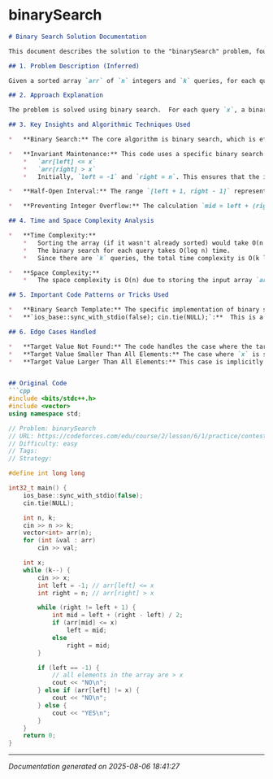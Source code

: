 # binarySearch

```markdown
# Binary Search Solution Documentation

This document describes the solution to the "binarySearch" problem, found at [https://codeforces.com/edu/course/2/lesson/6/1/practice/contest/283911/problem/A](https://codeforces.com/edu/course/2/lesson/6/1/practice/contest/283911/problem/A).

## 1. Problem Description (Inferred)

Given a sorted array `arr` of `n` integers and `k` queries, for each query `x`, determine whether `x` is present in the array.

## 2. Approach Explanation

The problem is solved using binary search.  For each query `x`, a binary search is performed on the sorted array `arr`. The binary search aims to find an element equal to `x`. A specifically designed binary search template that maintains invariants is used to facilitate the search for `x`.

## 3. Key Insights and Algorithmic Techniques Used

*   **Binary Search:** The core algorithm is binary search, which is efficient for searching in sorted arrays. The key is to narrow down the search space in each iteration by comparing the middle element with the target value.

*   **Invariant Maintenance:** This code uses a specific binary search template that maintains the following invariants:
    *   `arr[left] <= x`
    *   `arr[right] > x`
    *   Initially, `left = -1` and `right = n`. This ensures that the invariants hold at the start of the loop.

*   **Half-Open Interval:** The range `[left + 1, right - 1]` represents the possible indices where `x` might be found.  The loop continues as long as `right != left + 1`, meaning there are still elements to consider between `left` and `right`.

*   **Preventing Integer Overflow:** The calculation `mid = left + (right - left) / 2` is used to prevent integer overflow when calculating the middle index, especially for large arrays.

## 4. Time and Space Complexity Analysis

*   **Time Complexity:**
    *   Sorting the array (if it wasn't already sorted) would take O(n log n) time.  However, this problem provides the array as sorted.
    *   The binary search for each query takes O(log n) time.
    *   Since there are `k` queries, the total time complexity is O(k log n).

*   **Space Complexity:**
    *   The space complexity is O(n) due to storing the input array `arr`. The other variables use constant space. Therefore, the overall space complexity is O(n).

## 5. Important Code Patterns or Tricks Used

*   **Binary Search Template:** The specific implementation of binary search with `left = -1` and `right = n` and the invariant maintenance is a common and robust template.
*   **`ios_base::sync_with_stdio(false); cin.tie(NULL);`:**  This is a standard optimization technique in C++ competitive programming to speed up input/output operations by disabling synchronization between C++ streams and the C standard input/output.

## 6. Edge Cases Handled

*   **Target Value Not Found:** The code handles the case where the target value `x` is not found in the array. The conditions `left == -1` (all elements are > x) and `arr[left] != x` (the largest element less than or equal to x isn't actually equal to x) indicate that `x` is not present in the array.
*   **Target Value Smaller Than All Elements:** The case where `x` is smaller than all elements in the array is explicitly handled by the condition `left == -1`.
*   **Target Value Larger Than All Elements:** This case is implicitly handled because if `x` is larger than all elements, the binary search will converge to `left = n - 1` and `arr[left] <= x` condition is checked.


## Original Code
```cpp
#include <bits/stdc++.h>
#include <vector>
using namespace std;

// Problem: binarySearch
// URL: https://codeforces.com/edu/course/2/lesson/6/1/practice/contest/283911/problem/A
// Difficulty: easy
// Tags:
// Strategy:

#define int long long

int32_t main() {
    ios_base::sync_with_stdio(false);
    cin.tie(NULL);

    int n, k;
    cin >> n >> k;
    vector<int> arr(n);
    for (int &val : arr)
        cin >> val;

    int x;
    while (k--) {
        cin >> x;
        int left = -1; // arr[left] <= x
        int right = n; // arr[right] > x

        while (right != left + 1) {
            int mid = left + (right - left) / 2;
            if (arr[mid] <= x)
                left = mid;
            else
                right = mid;
        }

        if (left == -1) {
            // all elements in the array are > x
            cout << "NO\n";
        } else if (arr[left] != x) {
            cout << "NO\n";
        } else {
            cout << "YES\n";
        }
    }
    return 0;
}
```

---
*Documentation generated on 2025-08-06 18:41:27*
